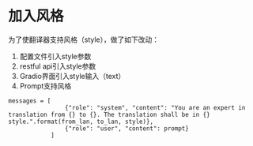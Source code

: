 # 加入风格
为了使翻译器支持风格（style），做了如下改动：
1. 配置文件引入style参数
2. restful api引入style参数
3. Gradio界面引入style输入（text）
4. Prompt支持风格


```
messages = [
                {"role": "system", "content": "You are an expert in translation from {} to {}. The translation shall be in {} style.".format(from_lan, to_lan, style)},
                {"role": "user", "content": prompt}
            ]
```

